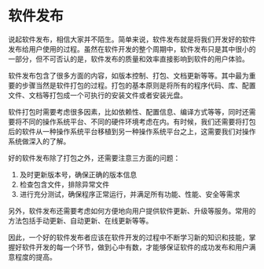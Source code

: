 # 软件发布
说起软件发布，相信大家并不陌生。简单来说，软件发布就是将我们开发好的软件发布给用户使用的过程。虽然在软件开发的整个周期中，软件发布只是其中很小的一部分，但不可否认的是，软件发布的质量和效率直接影响到软件的用户体验。

软件发布包含了很多方面的内容，如版本控制、打包、文档更新等等。其中最为重要的步骤当然是软件打包的过程。打包的基本原则是将所有的程序代码、库、配置文件、文档等打包成一个可执行的安装文件或者安装光盘。

软件打包时需要考虑很多因素，比如依赖性、配置信息、编译方式等等，同时还需要将不同的操作系统平台、不同的硬件环境考虑在内。有时候，我们还需要将打包后的软件从一种操作系统平台移植到另一种操作系统平台之上，这需要我们对操作系统做深入的了解。

好的软件发布除了打包之外，还需要注意三方面的问题：

1. 及时更新版本号，确保正确的版本信息
2. 检查包含文件，排除异常文件
3. 进行充分测试，确保程序正常运行，并满足所有功能、性能、安全等需求

另外，软件发布还需要考虑如何方便地向用户提供软件更新、升级等服务。常用的方法包括手动更新、自动更新、在线更新等等。

因此，一个好的软件发布者应该在软件开发的过程中不断学习新的知识和技能，掌握好软件开发的每一个环节，做到心中有数，才能够保证软件的成功发布和用户满意程度的提高。